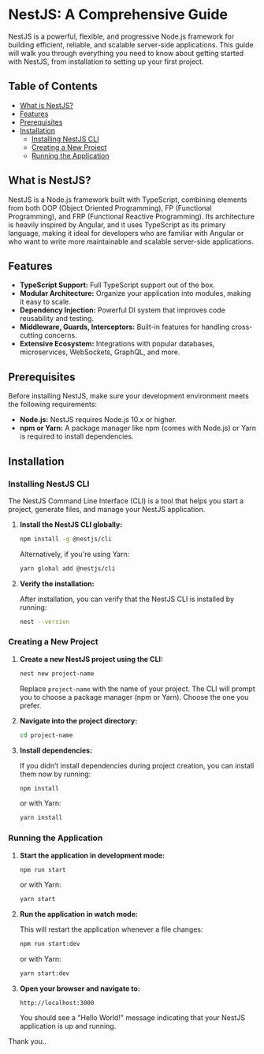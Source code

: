 # NestJS: A Comprehensive Guide

NestJS is a powerful, flexible, and progressive Node.js framework for building efficient, reliable, and scalable server-side applications. This guide will walk you through everything you need to know about getting started with NestJS, from installation to setting up your first project.

## Table of Contents
- [What is NestJS?](#what-is-nestjs)
- [Features](#features)
- [Prerequisites](#prerequisites)
- [Installation](#installation)
  - [Installing NestJS CLI](#installing-nestjs-cli)
  - [Creating a New Project](#creating-a-new-project)
  - [Running the Application](#running-the-application)

## What is NestJS?

NestJS is a Node.js framework built with TypeScript, combining elements from both OOP (Object Oriented Programming), FP (Functional Programming), and FRP (Functional Reactive Programming). Its architecture is heavily inspired by Angular, and it uses TypeScript as its primary language, making it ideal for developers who are familiar with Angular or who want to write more maintainable and scalable server-side applications.

## Features

- **TypeScript Support:** Full TypeScript support out of the box.
- **Modular Architecture:** Organize your application into modules, making it easy to scale.
- **Dependency Injection:** Powerful DI system that improves code reusability and testing.
- **Middleware, Guards, Interceptors:** Built-in features for handling cross-cutting concerns.
- **Extensive Ecosystem:** Integrations with popular databases, microservices, WebSockets, GraphQL, and more.

## Prerequisites

Before installing NestJS, make sure your development environment meets the following requirements:

- **Node.js:** NestJS requires Node.js 10.x or higher.
- **npm or Yarn:** A package manager like npm (comes with Node.js) or Yarn is required to install dependencies.

## Installation

### Installing NestJS CLI

The NestJS Command Line Interface (CLI) is a tool that helps you start a project, generate files, and manage your NestJS application.

1. **Install the NestJS CLI globally:**

    ```bash
    npm install -g @nestjs/cli
    ```

    Alternatively, if you're using Yarn:

    ```bash
    yarn global add @nestjs/cli
    ```

2. **Verify the installation:**

    After installation, you can verify that the NestJS CLI is installed by running:

    ```bash
    nest --version
    ```

### Creating a New Project

1. **Create a new NestJS project using the CLI:**

    ```bash
    nest new project-name
    ```

    Replace `project-name` with the name of your project. The CLI will prompt you to choose a package manager (npm or Yarn). Choose the one you prefer.

2. **Navigate into the project directory:**

    ```bash
    cd project-name
    ```

3. **Install dependencies:**

    If you didn’t install dependencies during project creation, you can install them now by running:

    ```bash
    npm install
    ```

    or with Yarn:

    ```bash
    yarn install
    ```

### Running the Application

1. **Start the application in development mode:**

    ```bash
    npm run start
    ```

    or with Yarn:

    ```bash
    yarn start
    ```

2. **Run the application in watch mode:**

    This will restart the application whenever a file changes:

    ```bash
    npm run start:dev
    ```

    or with Yarn:

    ```bash
    yarn start:dev
    ```

3. **Open your browser and navigate to:**

    ```
    http://localhost:3000
    ```

    You should see a "Hello World!" message indicating that your NestJS application is up and running.

Thank you..


